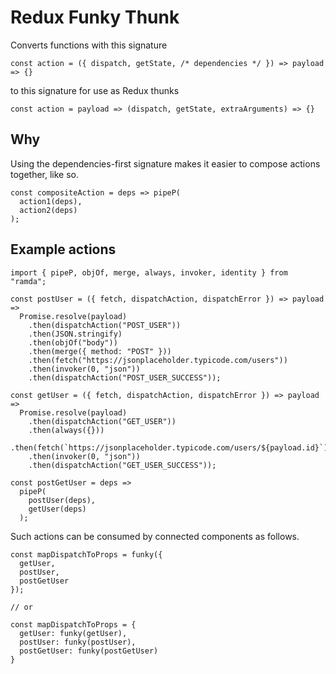 # Redux Funky Thunk

Converts functions with this signature

```
const action = ({ dispatch, getState, /* dependencies */ }) => payload => {}
```

to this signature for use as Redux thunks

```
const action = payload => (dispatch, getState, extraArguments) => {}
```

## Why

Using the dependencies-first signature makes it easier to compose actions together, like so.

```
const compositeAction = deps => pipeP(
  action1(deps),
  action2(deps)
);
```

## Example actions

```
import { pipeP, objOf, merge, always, invoker, identity } from "ramda";

const postUser = ({ fetch, dispatchAction, dispatchError }) => payload =>
  Promise.resolve(payload)
    .then(dispatchAction("POST_USER"))
    .then(JSON.stringify)
    .then(objOf("body"))
    .then(merge({ method: "POST" }))
    .then(fetch("https://jsonplaceholder.typicode.com/users"))
    .then(invoker(0, "json"))
    .then(dispatchAction("POST_USER_SUCCESS"));

const getUser = ({ fetch, dispatchAction, dispatchError }) => payload =>
  Promise.resolve(payload)
    .then(dispatchAction("GET_USER"))
    .then(always({}))
    .then(fetch(`https://jsonplaceholder.typicode.com/users/${payload.id}`))
    .then(invoker(0, "json"))
    .then(dispatchAction("GET_USER_SUCCESS"));

const postGetUser = deps =>
  pipeP(
    postUser(deps),
    getUser(deps)
  );
```

Such actions can be consumed by connected components as follows.

```
const mapDispatchToProps = funky({
  getUser,
  postUser,
  postGetUser
});

// or

const mapDispatchToProps = {
  getUser: funky(getUser),
  postUser: funky(postUser),
  postGetUser: funky(postGetUser)
}
```

